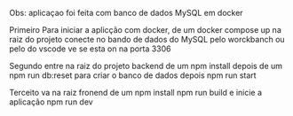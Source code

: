 Obs: aplicaçao foi feita com banco de dados MySQL em docker 

Primeiro
Para iniciar a aplicção com docker, de um docker compose up na raiz do projeto 
conecte no bando de dados do MySQL pelo worckbanch ou pelo do vscode ve se esta on na porta 3306

Segundo
entre na raiz do projeto backend de um npm install
depois de um npm run db:reset para criar o banco de dados
depois npm run start

Terceito 
va na raiz fronend de um npm install
npm run build
e inicie a aplicação npm run dev
